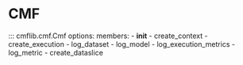 # CMF

::: cmflib.cmf.Cmf
    options:
      members:
        - __init__
        - create_context
        - create_execution
        - log_dataset
        - log_model
        - log_execution_metrics
        - log_metric
        - create_dataslice
